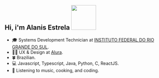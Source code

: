 
 ##  Hi, i'm Alanis Estrela <img src="https://media.giphy.com/media/QXhSr6NDR4F5t69GL8/giphy.gif" height="80px" width="80px">


- :mortar_board: Systems Development Technician at [INSTITUTO FEDERAL DO RIO GRANDE DO SUL](https://ifrs.edu.br/canoas/).
- :artist: UX & Design at [Alura](https://www.alura.com.br/).
- :four_leaf_clover: Brazilian.
- :computer: Javascript, Typescript, Java, Python, C, ReactJS.
- 🍝 Listening to music, cooking, and coding.



 
